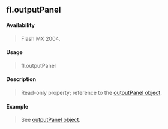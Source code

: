 ## fl.outputPanel

#### Availability

> Flash MX 2004.

#### Usage

> fl.outputPanel

#### Description

> Read-only property; reference to the [outputPanel object](#_bookmark734).

#### Example

> See [outputPanel object](#_bookmark734).
